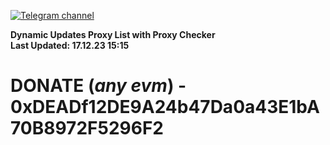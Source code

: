 [![Telegram channel](https://img.shields.io/endpoint?url=https://runkit.io/damiankrawczyk/telegram-badge/branches/master?url=https://t.me/n4z4v0d)](https://t.me/n4z4v0d) 

**Dynamic Updates Proxy List with Proxy Checker**  
**Last Updated: 17.12.23 15:15**

# DONATE (_any evm_) - 0xDEADf12DE9A24b47Da0a43E1bA70B8972F5296F2

